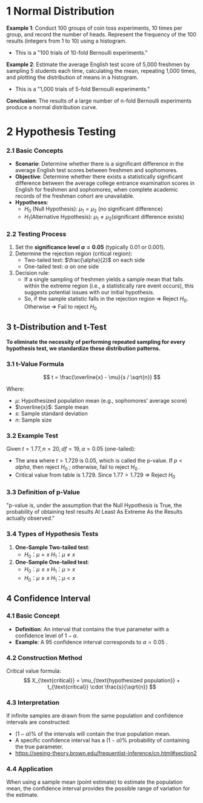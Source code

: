 # 1 Normal Distribution

**Example 1**: Conduct 100 groups of coin toss experiments, 10 times per group, and record the number of heads. Represent the frequency of the 100 results (integers from 1 to 10) using a histogram.

- This is a "100 trials of 10-fold Bernoulli experiments."

**Example 2**: Estimate the average English test score of 5,000 freshmen by sampling 5 students each time, calculating the mean, repeating 1,000 times, and plotting the distribution of means in a histogram.

- This is a "1,000 trials of 5-fold Bernoulli experiments."

**Conclusion**: The results of a large number of n-fold Bernoulli experiments produce a normal distribution curve.

# 2 Hypothesis Testing

### 2.1 Basic Concepts

- **Scenario**: Determine whether there is a significant difference in the average English test scores between freshmen and sophomores.
- **Objective**: Determine whether there exists a statistically significant difference between the average college entrance examination scores in English for freshmen and sophomores, when complete academic records of the freshman cohort are unavailable.
- **Hypotheses**:
  - $H_0$ (Null Hypothesis): $\mu_1 = \mu_2$ (no significant difference)
  - $H_1$(Alternative Hypothesis): $\mu_1 \neq \mu_2$(significant difference exists)

### 2.2 Testing Process

1. Set the **significance level $\alpha=0.05$** (typically 0.01 or 0.001).
2. Determine the rejection region (critical region):
   - Two-tailed test: $\frac{\alpha}{2}$ on each side
   - One-tailed test: $\alpha$ on one side
3. Decision rule:
   - If a single sampling of freshmen yields a sample mean that falls within the extreme region (i.e., a statistically rare event occurs), this suggests potential issues with our initial hypothesis.
   - So, if the sample statistic falls in the rejection region ⇒ Reject $H_0$. Otherwise ⇒ Fail to reject $H_0$

## 3 t-Distribution and t-Test

**To eliminate the necessity of performing repeated sampling for every hypothesis test, we standardize these distribution patterns.**

### 3.1 t-Value Formula

$$
t = \frac{\overline{x} - \mu}{s / \sqrt{n}}
$$

Where:

- $\mu$: Hypothesized population mean (e.g., sophomores' average score)
- $\overline{x}$: Sample mean
- $s$: Sample standard deviation
- $n$: Sample size

### 3.2 Example Test

Given $t = 1.77, n = 20, df = 19, \alpha = 0.05$ (one-tailed):

- The area where $t > 1.729$ is 0.05, which is called the p-value. If $p<alpha$, then reject $H_0$ ; otherwise, fail to reject $H_0$ .
- Critical value from table is $1.729$. Since $1.77 > 1.729$ ⇒ Reject $H_0$

### 3.3 Definition of p-Value

"p-value is, under the assumption that the Null Hypothesis is True, the probability of obtaining test results At Least As Extreme As the Results actually observed."

### 3.4 Types of Hypothesis Tests

1. **One-Sample Two-tailed test**:
   - $H_0$：$\mu=x$   $H_1$：$\mu\neq x$
2. **One-Sample One-tailed test**:
   - $H_0$：$\mu\leq x$   $H_1$：$\mu>x$
   - $H_0$：$\mu\geq x$   $H_1$：$\mu<x$

## 4 Confidence Interval

### 4.1 Basic Concept

- **Definition**: An interval that contains the true parameter with a confidence level of $1-\alpha$.
- **Example**: A $95%$ confidence interval corresponds to $\alpha = 0.05$ .

### 4.2 Construction Method

Critical value formula:
$$
X_{\text{critical}} = \mu_{\text{hypothesized population}} + t_{\text{critical}} \cdot \frac{s}{\sqrt{n}}
$$

### 4.3 Interpretation

If infinite samples are drawn from the same population and confidence intervals are constructed:

- $(1-\alpha)\%$ of the intervals will contain the true population mean.
- A specific confidence interval has a $(1-\alpha)\%$ probability of containing the true parameter.
- https://seeing-theory.brown.edu/frequentist-inference/cn.html#section2

### 4.4 Application

When using a sample mean (point estimate) to estimate the population mean, the confidence interval provides the possible range of variation for the estimate. 
